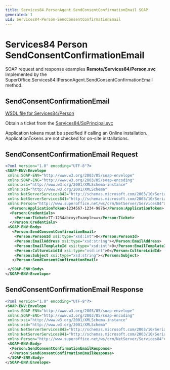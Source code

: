 ```yaml
---
title: Services84.PersonAgent.SendConsentConfirmationEmail SOAP
generated: 1
uid: Services84-Person-SendConsentConfirmationEmail
---
```


# Services84 Person SendConsentConfirmationEmail

SOAP request and response examples **Remote/Services84/Person.svc**
Implemented by the <see cref="M:SuperOffice.Services84.IPersonAgent.SendConsentConfirmationEmail">SuperOffice.Services84.IPersonAgent.SendConsentConfirmationEmail</see> method.

## SendConsentConfirmationEmail

[WSDL file for Services84/Person](../Services84-Person.md)

Obtain a ticket from the [Services84/SoPrincipal.svc](../SoPrincipal/index.md)

Application tokens must be specified if calling an Online installation. ApplicationTokens are not checked for on-site installations.

## SendConsentConfirmationEmail Request

```xml
<?xml version="1.0" encoding="UTF-8"?>
<SOAP-ENV:Envelope
 xmlns:SOAP-ENV="http://www.w3.org/2003/05/soap-envelope"
 xmlns:SOAP-ENC="http://www.w3.org/2003/05/soap-encoding"
 xmlns:xsi="http://www.w3.org/2001/XMLSchema-instance"
 xmlns:xsd="http://www.w3.org/2001/XMLSchema"
 xmlns:NetServerServices842="http://schemas.microsoft.com/2003/10/Serialization/Arrays"
 xmlns:NetServerServices841="http://schemas.microsoft.com/2003/10/Serialization/"
 xmlns:Person="http://www.superoffice.net/ws/crm/NetServer/Services84">
  <Person:ApplicationToken>1234567-1234-9876</Person:ApplicationToken>
  <Person:Credentials>
    <Person:Ticket>7T:1234abcxyzExample==</Person:Ticket>
  </Person:Credentials>
 <SOAP-ENV:Body>
   <Person:SendConsentConfirmationEmail>
    <Person:PersonId xsi:type="xsd:int">0</Person:PersonId>
    <Person:EmailAddress xsi:type="xsd:string"></Person:EmailAddress>
    <Person:EmailTemplateId xsi:type="xsd:int">0</Person:EmailTemplateId>
    <Person:CultureLcidId xsi:type="xsd:int">0</Person:CultureLcidId>
    <Person:Subject xsi:type="xsd:string"></Person:Subject>
   </Person:SendConsentConfirmationEmail>

 </SOAP-ENV:Body>
</SOAP-ENV:Envelope>

```

## SendConsentConfirmationEmail Response

```xml
<?xml version="1.0" encoding="UTF-8"?>
<SOAP-ENV:Envelope
 xmlns:SOAP-ENV="http://www.w3.org/2003/05/soap-envelope"
 xmlns:SOAP-ENC="http://www.w3.org/2003/05/soap-encoding"
 xmlns:xsi="http://www.w3.org/2001/XMLSchema-instance"
 xmlns:xsd="http://www.w3.org/2001/XMLSchema"
 xmlns:NetServerServices842="http://schemas.microsoft.com/2003/10/Serialization/Arrays"
 xmlns:NetServerServices841="http://schemas.microsoft.com/2003/10/Serialization/"
 xmlns:Person="http://www.superoffice.net/ws/crm/NetServer/Services84">
 <SOAP-ENV:Body>
  <Person:SendConsentConfirmationEmailResponse>
  </Person:SendConsentConfirmationEmailResponse>
 </SOAP-ENV:Body>
</SOAP-ENV:Envelope>

```
